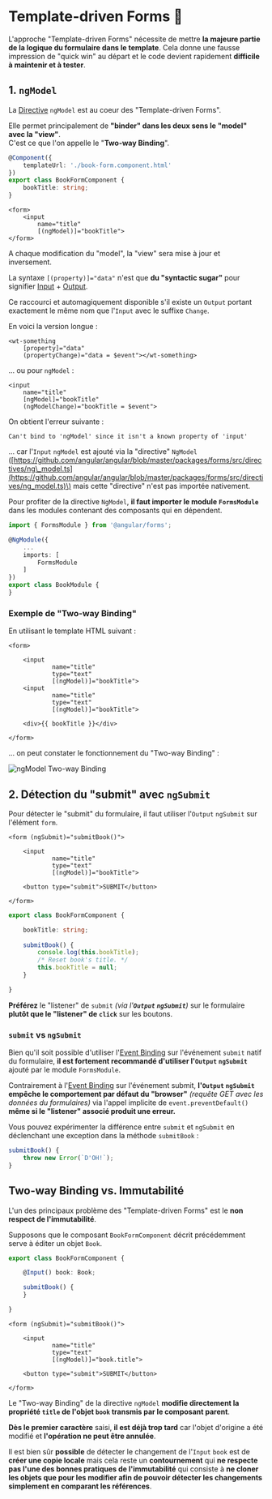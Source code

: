 # Template-driven Forms 🤢

L'approche "Template-driven Forms" nécessite de mettre **la majeure partie de la logique du formulaire dans le template**. Cela donne une fausse impression de "quick win" au départ et le code devient rapidement **difficile à maintenir et à tester**.

## 1. `ngModel`

La [Directive](../directives/) `ngModel` est au coeur des "Template-driven Forms".

Elle permet principalement de **"binder" dans les deux sens le "model" avec la "view"**.  
C'est ce que l'on appelle le "**Two-way Binding**".


```typescript
@Component({
    templateUrl: './book-form.component.html'
})
export class BookFormComponent {
    bookTitle: string;
}
```


```markup
<form>
    <input
        name="title"
        [(ngModel)]="bookTitle">
</form>
```


A chaque modification du "model", la "view" sera mise à jour et inversement.


La syntaxe `[(property)]="data"` n'est que **du "syntactic sugar"** pour signifier [Input](../interaction-entre-composants/input.md) + [Output](../interaction-entre-composants/output.md).

Ce raccourci et automagiquement disponible s'il existe un `Output` portant exactement le même nom que l'`Input` avec le suffixe `Change`.

En voici la version longue :

```markup
<wt-something
    [property]="data"
    (propertyChange)="data = $event"></wt-something>
```

... ou pour `ngModel` :

```markup
<input
    name="title"
    [ngModel]="bookTitle"
    (ngModelChange)="bookTitle = $event">
```


On obtient l'erreur suivante :

`Can't bind to 'ngModel' since it isn't a known property of 'input'`

... car l'`Input` `ngModel` est ajouté via la "directive" `NgModel` \([https://github.com/angular/angular/blob/master/packages/forms/src/directives/ng\_model.ts](https://github.com/angular/angular/blob/master/packages/forms/src/directives/ng_model.ts)\) mais cette "directive" n'est pas importée nativement.

Pour profiter de la directive `NgModel`, **il faut importer le module `FormsModule`** dans les modules contenant des composants qui en dépendent.

```typescript
import { FormsModule } from '@angular/forms';

@NgModule({
    ...
    imports: [
        FormsModule
    ]
})
export class BookModule {
}
```


### Exemple de "Two-way Binding"

En utilisant le template HTML suivant :


```markup
<form>

    <input
            name="title"
            type="text"
            [(ngModel)]="bookTitle">
    <input
            name="title"
            type="text"
            [(ngModel)]="bookTitle">
    
    <div>{{ bookTitle }}</div>

</form>
```


... on peut constater le fonctionnement du "Two-way Binding" :

![ngModel Two-way Binding](../../.gitbook/assets/angular-ngmodel.gif)

## 2. Détection du "submit" avec `ngSubmit`

Pour détecter le "submit" du formulaire, il faut utiliser l'`Output` `ngSubmit` sur l'élément `form`.


```markup
<form (ngSubmit)="submitBook()">
​
    <input
            name="title"
            type="text"
            [(ngModel)]="bookTitle">
            
    <button type="submit">SUBMIT</button>
​
</form>
```


```typescript
export class BookFormComponent {

    bookTitle: string;
    
    submitBook() {
        console.log(this.bookTitle);
        /* Reset book's title. */
        this.bookTitle = null;
    }

}
```


**Préférez** le "listener" de `submit` _\(via l'**`Output` `ngSubmit`**\)_ sur le formulaire **plutôt que le "listener" de `click`** sur les boutons.  


### `submit` vs `ngSubmit`


Bien qu'il soit possible d'utiliser l'[Event Binding](../composants/event-binding.md) sur l'événement `submit` natif du formulaire, **il est fortement recommandé d'utiliser l'`Output` `ngSubmit`** ajouté par le module `FormsModule`.

Contrairement à l'[Event Binding](../composants/event-binding.md) sur l'événement submit, **l'`Output` `ngSubmit` empêche le comportement par défaut du "browser"** _\(requête GET avec les données du formulaires\)_ via l'appel implicite de `event.preventDefault()` **même si le "listener" associé produit une erreur.**

Vous pouvez expérimenter la différence entre `submit` et `ngSubmit` en déclenchant une exception dans la méthode `submitBook` :

```typescript
submitBook() {
    throw new Error(`D'OH!`);
}
```


## Two-way Binding vs. Immutabilité

L'un des principaux problème des "Template-driven Forms" est le **non respect de l'immutabilité**.

Supposons que le composant `BookFormComponent` décrit précédemment serve à éditer un objet `Book`.


```typescript
export class BookFormComponent {

    @Input() book: Book;

    submitBook() {
    }

}
```


```markup
<form (ngSubmit)="submitBook()">

    <input
            name="title"
            type="text"
            [(ngModel)]="book.title">

    <button type="submit">SUBMIT</button>

</form>
```


Le "Two-way Binding" de la directive `ngModel` **modifie directement la propriété `title` de l'objet `book` transmis par le composant parent**.

**Dès le premier caractère** saisi, **il est déjà trop tard** car l'objet d'origine a été modifié et **l'opération ne peut être annulée**.


Il est bien sûr **possible** de détecter le changement de l'`Input` `book` est de **créer une copie locale** mais cela reste un **contournement** qui **ne respecte pas l'une des bonnes pratiques de l'immutabilité** qui consiste à **ne cloner les objets que pour les modifier afin de pouvoir détecter les changements simplement en comparant les références**.


